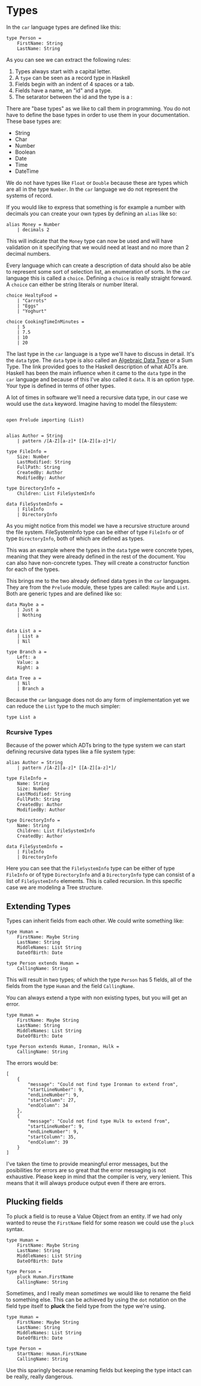 # Types

In the `car` language types are defined like this:

```car
type Person =
    FirstName: String
    LastName: String
```

As you can see we can extract the following rules:

1.  Types always start with a capital letter.
2.  A `type` can be seen as a record type in Haskell
3.  Fields begin with an indent of 4 spaces or a tab.
4.  Fields have a name, an "id" and a type.
5.  The setarator between the id and the type is a :

There are "base types" as we like to call them in programming. You do not have to define the base
types in order to use them in your documentation. These base types are:

- String
- Char
- Number
- Boolean
- Date
- Time
- DateTime

We do not have types like `Float` or `Double` because these are types which are all in the type
`Number`. In the `car` language we do not represent the systems of record.

If you would like to express that something is for example a number with decimals you can create
your own types by defining an `alias` like so:

```
alias Money = Number
    | decimals 2
```

This will indicate that the `Money` type can now be used and will have validation on it specifying
that we would need at least and no more than 2 decimal numbers.

Every language which can create a description of data should also be able to represent some sort of
selection list, an enumeration of sorts. In the `car` language this is called a `choice`. Defining a
`choice` is really straight forward. A `choice` can either be string literals or number literal.

```
choice HealtyFood =
    | "Carrots"
    | "Eggs"
    | "Yoghurt"

choice CookingTimeInMinutes =
    | 5
    | 7.5
    | 10
    | 20

```

The last type in the `car` language is a type we'll have to discuss in detail. It's the `data` type.
The `data` type is also called an
[Algebraic Data Type](https://wiki.haskell.org/Algebraic_data_type) or a Sum Type. The link provided
goes to the Haskell description of what ADTs are. Haskell has been the main influence when it came
to the `data` type in the `car` language and because of this I've also called it `data`. It is an
option type. Your type is defined in terms of other types.

A lot of times in software we'll need a recursive data type, in our case we would use the `data`
keyword. Imagine having to model the filesystem:

```

open Prelude importing (List)


alias Author = String
    | pattern /[A-Z][a-z]* [[A-Z][a-z]*]/

type FileInfo =
    Size: Number
    LastModified: String
    FullPath: String
    CreatedBy: Author
    ModifiedBy: Author

type DirectoryInfo =
    Children: List FileSystemInfo

data FileSystemInfo =
    | FileInfo
    | DirectoryInfo

```

As you might notice from this model we have a recursive structure around the file system.
FileSystemInfo type can be either of type `FileInfo` or of type `DirectoryInfo`, both of which are
defined as types.

This was an example where the types in the `data` type were concrete types, meaning that they were
already defined in the rest of the document. You can also have non-concrete types. They will create
a constructor function for each of the types.

This brings me to the two already defined data types in the `car` languages. They are from the
`Prelude` module, these types are called: `Maybe` and `List`. Both are generic types and are defined
like so:

```
data Maybe a =
    | Just a
    | Nothing


data List a =
    | List a
    | Nil

type Branch a =
    Left: a
    Value: a
    Right: a

data Tree a =
    | Nil
    | Branch a

```

Because the `car` language does not do any form of implementation yet we can reduce the `List` type
to the much simpler:

```
type List a
```

### Rcursive Types

Because of the power which ADTs bring to the type system we can start defining recursive data types
like a file system type:

```
alias Author = String
    | pattern /[A-Z][a-z]* [[A-Z][a-z]*]/

type FileInfo =
    Name: String
    Size: Number
    LastModified: String
    FullPath: String
    CreatedBy: Author
    ModifiedBy: Author

type DirectoryInfo =
    Name: String
    Children: List FileSystemInfo
    CreatedBy: Author

data FileSystemInfo =
    | FileInfo
    | DirectoryInfo
```

Here you can see that the `FileSystemInfo` type can be either of type `FileInfo` or of type
`DirectoryInfo` and a `DirectoryInfo` type can consist of a list of `FileSystemInfo` elements. This
is called recursion. In this specific case we are modeling a Tree structure.

## Extending Types

Types can inherit fields from each other. We could write something like:

```
type Human =
    FirstName: Maybe String
    LastName: String
    MiddleNames: List String
    DateOfBirth: Date

type Person extends Human =
    CallingName: String
```

This will result in two types; of which the type `Person` has 5 fields, all of the fields from the
type `Human` and the field `CallingName`.

You can always extend a type with non existing types, but you will get an error.

```
type Human =
    FirstName: Maybe String
    LastName: String
    MiddleNames: List String
    DateOfBirth: Date

type Person extends Human, Ironman, Hulk =
    CallingName: String
```

The errors would be:

```
[
    {
        "message": "Could not find type Ironman to extend from",
        "startLineNumber": 9,
        "endLineNumber": 9,
        "startColumn": 27,
        "endColumn": 34
    },
    {
        "message": "Could not find type Hulk to extend from",
        "startLineNumber": 9,
        "endLineNumber": 9,
        "startColumn": 35,
        "endColumn": 39
    }
]
```

I've taken the time to provide meaningful error messages, but the posibilities for errors are so
great that the error messaging is not exhaustive. Please keep in mind that the compiler is very,
very lenient. This means that it will always produce output even if there are errors.

## Plucking fields

To pluck a field is to reuse a Value Object from an entity. If we had only wanted to reuse the
`FirstName` field for some reason we could use the `pluck` syntax.

```
type Human =
    FirstName: Maybe String
    LastName: String
    MiddleNames: List String
    DateOfBirth: Date

type Person =
    pluck Human.FirstName
    CallingName: String
```

Sometimes, and I really mean _sometimes_ we would like to rename the field to something else. This
can be achieved by using the `dot` notation on the field type itself to **pluck** the field type
from the type we're using.

```
type Human =
    FirstName: Maybe String
    LastName: String
    MiddleNames: List String
    DateOfBirth: Date

type Person =
    StartName: Human.FirstName
    CallingName: String
```

Use this sparingly because renaming fields but keeping the type intact can be really, really
dangerous.
